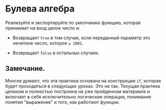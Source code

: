 # Булева алгебра

Реализуйте и экспортируйте по умолчанию функцию, которая принимает на вход целое число и:

 - Возвращает <code>true</code> в том случае, если переданный параметр это нечетное число, которое <code>≥&nbsp;1001</code>.

 - Возвращает <code>false</code> в остальных случаях.

## Замечание.

Многие думают, что эта практика основана на конструкции <code>if</code>, которая будет проходиться в следующих уроках. Это не так. Текущая практика целиком и полностью построена на уже пройденном материале и включает в себя исключительно логические операции, понимание понятия "выражение" и того, как работают функции.
